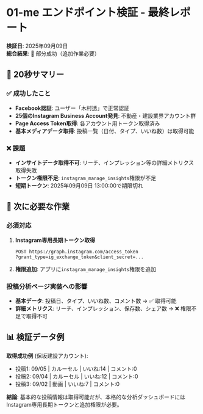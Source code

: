 # 01-me エンドポイント検証 - 最終レポート

**検証日**: 2025年09月09日  
**総合結果**: 🔄 部分成功（追加作業必要）

## 🎯 20秒サマリー

### ✅ 成功したこと
- **Facebook認証**: ユーザー「木村透」で正常認証
- **25個のInstagram Business Account発見**: 不動産・建設業界アカウント群
- **Page Access Token取得**: 各アカウント用トークン取得済み
- **基本メディアデータ取得**: 投稿一覧（日付、タイプ、いいね数）は取得可能

### ❌ 課題
- **インサイトデータ取得不可**: リーチ、インプレッション等の詳細メトリクス取得失敗
- **トークン権限不足**: `instagram_manage_insights`権限が不足
- **短期トークン**: 2025年09月09日 13:00:00で期限切れ

## 🔧 次に必要な作業

### 必須対応
1. **Instagram専用長期トークン取得**
   ```
   POST https://graph.instagram.com/access_token
   ?grant_type=ig_exchange_token&client_secret=...
   ```

2. **権限追加**: アプリに`instagram_manage_insights`権限を追加

### 投稿分析ページ実装への影響
- **基本データ**: 投稿日、タイプ、いいね数、コメント数 → ✅ 取得可能
- **詳細メトリクス**: リーチ、インプレッション、保存数、シェア数 → ❌ 権限不足で取得不可

## 📊 検証データ例
**取得成功例** (保坂建設アカウント):
- 投稿1: 09/05 | カルーセル | いいね:14 | コメント:0
- 投稿2: 09/04 | カルーセル | いいね:12 | コメント:0  
- 投稿3: 09/02 | 動画 | いいね:7 | コメント:0

**結論**: 基本的な投稿情報は取得可能だが、本格的な分析ダッシュボードには Instagram専用長期トークンと追加権限が必要。